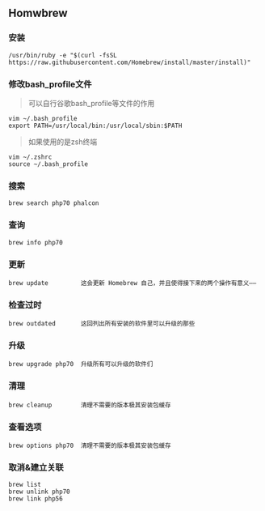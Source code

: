 ## Homwbrew

### 安装
~~~
/usr/bin/ruby -e "$(curl -fsSL https://raw.githubusercontent.com/Homebrew/install/master/install)"
~~~

### 修改bash_profile文件

> 可以自行谷歌bash_profile等文件的作用

~~~
vim ~/.bash_profile
export PATH=/usr/local/bin:/usr/local/sbin:$PATH
~~~

> 如果使用的是zsh终端

~~~
vim ~/.zshrc
source ~/.bash_profile
~~~

### 搜索
~~~
brew search php70 phalcon
~~~

### 查询
~~~
brew info php70
~~~

### 更新
~~~
brew update         这会更新 Homebrew 自己，并且使得接下来的两个操作有意义——
~~~

### 检查过时
~~~
brew outdated       这回列出所有安装的软件里可以升级的那些
~~~

### 升级
~~~
brew upgrade php70  升级所有可以升级的软件们
~~~

### 清理
~~~
brew cleanup        清理不需要的版本极其安装包缓存
~~~

### 查看选项
~~~
brew options php70  清理不需要的版本极其安装包缓存
~~~

### 取消&建立关联
~~~
brew list
brew unlink php70
brew link php56
~~~
